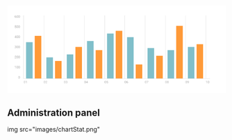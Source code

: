 




<p align="center">
<a href="https://adrianox.github.io/-Administration-panel//"><img src="images/chartStat.png" title="chart" alt="chart1"></a>
</p>

## Administration panel
img src="images/chartStat.png" 
